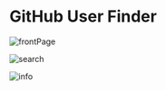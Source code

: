 # GitHub User Finder

![frontPage](https://github.com/RajshreeRajoliya/GitHubUserFinder/assets/113670900/aa636902-573c-44d9-b64e-b2142e81e468)

![search](https://github.com/RajshreeRajoliya/GitHubUserFinder/assets/113670900/7687d81f-9f5d-4cad-a308-1145ef248130)

![info](https://github.com/RajshreeRajoliya/GitHubUserFinder/assets/113670900/a073a66b-d374-4f05-8a32-381b39ac5bcc)



